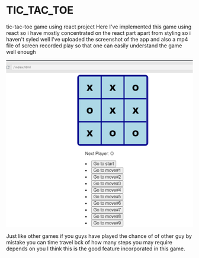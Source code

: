 # TIC_TAC_TOE
tic-tac-toe game using react project
Here I've implemented this game using react so i have mostly concentrated on the react part apart from styling so i haven't syled well 
I've uploaded the screenshot of the app and also a mp4 file of screen recorded play so that one can easily understand the game well enough 

![Screenshot](tic-tac-toe.PNG) 

Just like other games if you guys have played the chance of of other guy by mistake you can time travel bck of how many steps you may require depends on you 
I think this is the good feature incorporated in this game.
